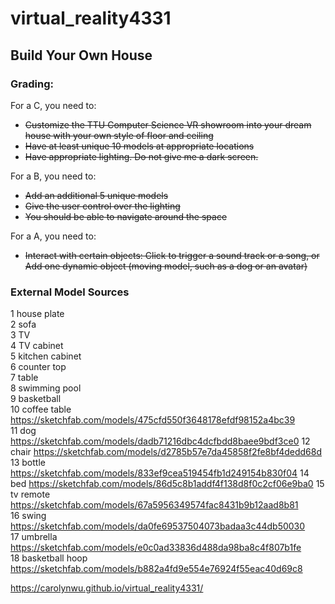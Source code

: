 # virtual_reality4331

## Build Your Own House

### **Grading:**  
For a C, you need to:
* ~~Customize the TTU Computer Science VR showroom into your dream house with your own style of floor and ceiling~~
* ~~Have at least unique 10 models at appropriate locations~~
* ~~Have appropriate lighting. Do not give me a dark screen.~~

For a B, you need to:
* ~~Add an additional 5 unique models~~
* ~~Give the user control over the lighting~~
* ~~You should be able to navigate around the space~~

For a A, you need to:
* ~~Interact with certain objects: Click to trigger a sound track or a song, or
Add one dynamic object (moving model, such as a dog or an avatar)~~


### **External Model Sources**
1 house plate  
2 sofa  
3 TV  
4 TV cabinet  
5 kitchen cabinet  
6 counter top  
7 table  
8 swimming pool  
9 basketball    
10 coffee table  https://sketchfab.com/models/475cfd550f3648178efdf98152a4bc39  
11 dog  https://sketchfab.com/models/dadb71216dbc4dcfbdd8baee9bdf3ce0 
12 chair https://sketchfab.com/models/d2785b57e7da45858f2fe8bf4dedd68d    
13 bottle https://sketchfab.com/models/833ef9cea519454fb1d249154b830f04 
14 bed  https://sketchfab.com/models/86d5c8b1addf4f138d8f0c2cf06e9ba0 
15 tv remote https://sketchfab.com/models/67a5956349574fac8431b9b12aad8b81    
16 swing  https://sketchfab.com/models/da0fe69537504073badaa3c44db50030  
17 umbrella  https://sketchfab.com/models/e0c0ad33836d488da98ba8c4f807b1fe    
18 basketball hoop  https://sketchfab.com/models/b882a4fd9e554e76924f55eac40d69c8 


https://carolynwu.github.io/virtual_reality4331/
